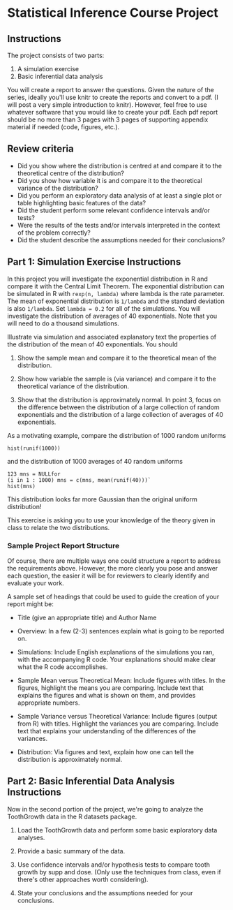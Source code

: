 # Statistical Inference Course Project

## Instructions

The project consists of two parts:

1.  A simulation exercise
2.  Basic inferential data analysis

You will create a report to answer the questions.
Given the nature of the series, ideally you'll use knitr to create the reports and convert to a pdf.
(I will post a very simple introduction to knitr).
However, feel free to use whatever software that you would like to create your pdf.
Each pdf report should be no more than 3 pages with 3 pages of supporting appendix material if needed (code, figures, etc.).

## Review criteria

-   Did you show where the distribution is centred at and compare it to the theoretical centre of the distribution?
-   Did you show how variable it is and compare it to the theoretical variance of the distribution?
-   Did you perform an exploratory data analysis of at least a single plot or table highlighting basic features of the data?
-   Did the student perform some relevant confidence intervals and/or tests?
-   Were the results of the tests and/or intervals interpreted in the context of the problem correctly?
-   Did the student describe the assumptions needed for their conclusions?

## Part 1: Simulation Exercise Instructions

In this project you will investigate the exponential distribution in R and compare it with the Central Limit Theorem.
The exponential distribution can be simulated in R with `rexp(n, lambda)` where lambda is the rate parameter.
The mean of exponential distribution is `1/lambda` and the standard deviation is also `1/lambda`.
Set `lambda = 0.2` for all of the simulations.
You will investigate the distribution of averages of 40 exponentials.
Note that you will need to do a thousand simulations.

Illustrate via simulation and associated explanatory text the properties of the distribution of the mean of 40 exponentials.
You should

1.  Show the sample mean and compare it to the theoretical mean of the distribution.

2.  Show how variable the sample is (via variance) and compare it to the theoretical variance of the distribution.

3.  Show that the distribution is approximately normal.
    In point 3, focus on the difference between the distribution of a large collection of random exponentials and the distribution of a large collection of averages of 40 exponentials.

As a motivating example, compare the distribution of 1000 random uniforms

    hist(runif(1000))

and the distribution of 1000 averages of 40 random uniforms

    123 mns = NULLfor
    (i in 1 : 1000) mns = c(mns, mean(runif(40)))`
    hist(mns)

This distribution looks far more Gaussian than the original uniform distribution!

This exercise is asking you to use your knowledge of the theory given in class to relate the two distributions.

### Sample Project Report Structure

Of course, there are multiple ways one could structure a report to address the requirements above.
However, the more clearly you pose and answer each question, the easier it will be for reviewers to clearly identify and evaluate your work.

A sample set of headings that could be used to guide the creation of your report might be:

-   Title (give an appropriate title) and Author Name

-   Overview: In a few (2-3) sentences explain what is going to be reported on.

-   Simulations: Include English explanations of the simulations you ran, with the accompanying R code.
    Your explanations should make clear what the R code accomplishes.

-   Sample Mean versus Theoretical Mean: Include figures with titles.
    In the figures, highlight the means you are comparing.
    Include text that explains the figures and what is shown on them, and provides appropriate numbers.

-   Sample Variance versus Theoretical Variance: Include figures (output from R) with titles.
    Highlight the variances you are comparing.
    Include text that explains your understanding of the differences of the variances.

-   Distribution: Via figures and text, explain how one can tell the distribution is approximately normal.

## Part 2: Basic Inferential Data Analysis Instructions 

Now in the second portion of the project, we're going to analyze the ToothGrowth data in the R datasets package.

1.  Load the ToothGrowth data and perform some basic exploratory data analyses.

2.  Provide a basic summary of the data.

3.  Use confidence intervals and/or hypothesis tests to compare tooth growth by supp and dose.
    (Only use the techniques from class, even if there's other approaches worth considering).

4.  State your conclusions and the assumptions needed for your conclusions.

